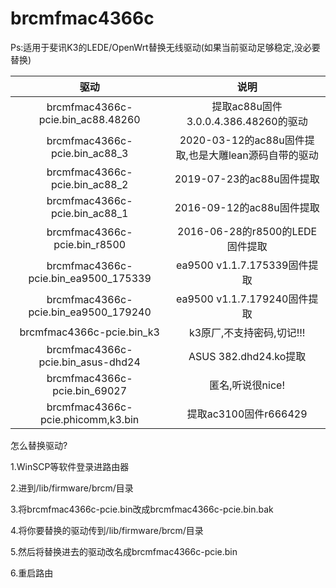 # brcmfmac4366c

Ps:适用于斐讯K3的LEDE/OpenWrt替换无线驱动(如果当前驱动足够稳定,没必要替换)

| 驱动 | 说明 |
| :----: | :----: |
| brcmfmac4366c-pcie.bin_ac88.48260 | 提取ac88u固件3.0.0.4.386.48260的驱动 |
| brcmfmac4366c-pcie.bin_ac88_3 | 2020-03-12的ac88u固件提取,也是大雕lean源码自带的驱动 |
| brcmfmac4366c-pcie.bin_ac88_2 | 2019-07-23的ac88u固件提取 |
| brcmfmac4366c-pcie.bin_ac88_1 | 2016-09-12的ac88u固件提取 |
| brcmfmac4366c-pcie.bin_r8500 | 2016-06-28的r8500的LEDE固件提取 |
| brcmfmac4366c-pcie.bin_ea9500_175339 | ea9500 v1.1.7.175339固件提取 |
| brcmfmac4366c-pcie.bin_ea9500_179240 | ea9500 v1.1.7.179240固件提取 |
| brcmfmac4366c-pcie.bin_k3 | k3原厂,不支持密码,切记!!! |
| brcmfmac4366c-pcie.bin_asus-dhd24 | ASUS 382.dhd24.ko提取 |
| brcmfmac4366c-pcie.bin_69027 | 匿名,听说很nice! |
| brcmfmac4366c-pcie.phicomm,k3.bin | 提取ac3100固件r666429 |



怎么替换驱动?

1.WinSCP等软件登录进路由器

2.进到/lib/firmware/brcm/目录

3.将brcmfmac4366c-pcie.bin改成brcmfmac4366c-pcie.bin.bak

4.将你要替换的驱动传到/lib/firmware/brcm/目录

5.然后将替换进去的驱动改名成brcmfmac4366c-pcie.bin

6.重启路由

